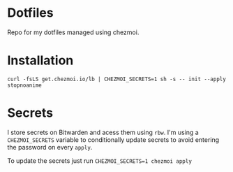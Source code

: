 # Dotfiles
Repo for my dotfiles managed using chezmoi.

# Installation
```
curl -fsLS get.chezmoi.io/lb | CHEZMOI_SECRETS=1 sh -s -- init --apply stopnoanime
```

# Secrets
I store secrets on Bitwarden and acess them using `rbw`.
I'm using a `CHEZMOI_SECRETS` variable to conditionally update secrets to avoid entering the password on every `apply`.

To update the secrets just run `CHEZMOI_SECRETS=1 chezmoi apply`